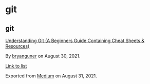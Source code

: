 # git

## git

[Understanding Git (A Beginners Guide Containing Cheat Sheets & Resources)](https://medium.com/p/b50c9c01a107)

By <a href="https://medium.com/@bryanguner" class="p-author h-card">bryanguner</a> on August 30, 2021.

[Link to list](https://medium.com/@bryanguner/list/590048bd116c)

Exported from [Medium](https://medium.com) on August 31, 2021.
